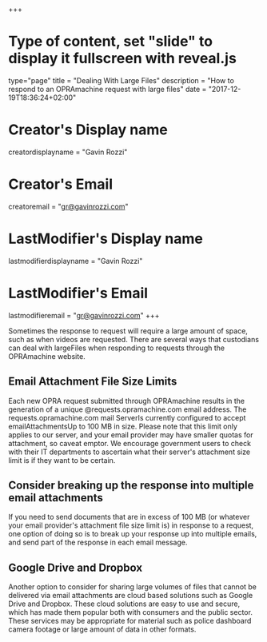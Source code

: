 +++
# Type of content, set "slide" to display it fullscreen with reveal.js
type="page"
title = "Dealing With Large Files"
description = "How to respond to an OPRAmachine request with large files"
date = "2017-12-19T18:36:24+02:00"
# Creator's Display name
creatordisplayname = "Gavin Rozzi"
# Creator's Email
creatoremail = "gr@gavinrozzi.com"
# LastModifier's Display name
lastmodifierdisplayname = "Gavin Rozzi"
# LastModifier's Email
lastmodifieremail = "gr@gavinrozzi.com"
+++

Sometimes the response to request will require a large amount of space, such as when videos are requested. There are several ways that custodians can deal with largeFiles when responding to requests through the OPRAmachine website.

## Email Attachment File Size Limits
Each new OPRA request submitted through OPRAmachine results in the generation of a unique @requests.opramachine.com email address. The requests.opramachine.com mail ServerIs currently configured to accept emailAttachmentsUp to 100 MB in size. Please note that this limit only applies to our server, and your email provider may have smaller quotas for attachment, so caveat emptor. We encourage government users to check with their IT departments to ascertain what their server's attachment size limit is if they want to be certain.

## Consider breaking up the response into multiple email attachments
If you need to send documents that are in excess of 100 MB (or whatever your email provider's attachment file size limit is) in response to a request, one option of doing so is to break up your response up into multiple emails, and send part of the response in each email message.

## Google Drive and Dropbox
Another option to consider for sharing large volumes of files that cannot be delivered via email attachments are cloud based solutions such as Google Drive and Dropbox. These cloud solutions are easy to use and secure, which has made them popular both with consumers and the public sector. These services may be appropriate for material such as police dashboard camera footage or large amount of data in other formats.
